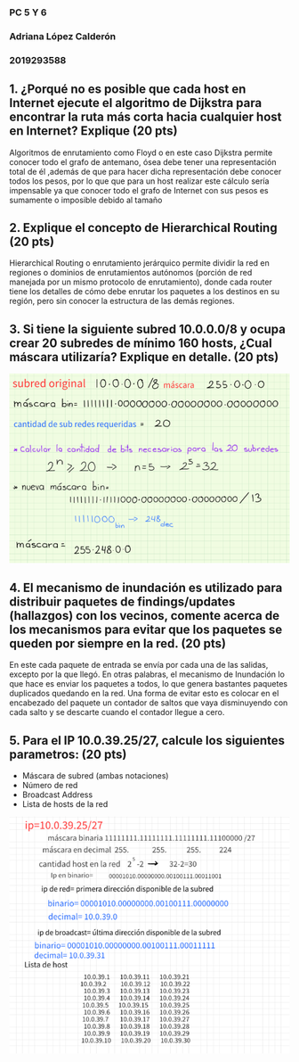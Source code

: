 ### PC 5 Y 6
### Adriana López Calderón 
### 2019293588

## 1. ¿Porqué no es posible que cada host en Internet ejecute el algoritmo de Dijkstra para encontrar la ruta más corta hacia cualquier host en Internet? Explique (20 pts) 

Algoritmos de enrutamiento como Floyd o en este caso  Dijkstra permite conocer todo el grafo de antemano, ósea debe tener una representación total de él ,además de que para hacer dicha representación debe conocer todos los pesos, por lo que que para un host realizar este cálculo sería impensable ya que conocer todo el grafo de Internet  con sus pesos es sumamente o imposible debido al tamaño

## 2. Explique el concepto de Hierarchical Routing (20 pts) 

Hierarchical Routing  o enrutamiento jerárquico permite dividir la red en regiones o dominios de enrutamientos autónomos (porción de red manejada por un mismo protocolo de enrutamiento), donde cada router tiene los detalles de cómo debe enrutar los paquetes a los destinos en su región, pero sin conocer la estructura de las demás regiones.

## 3. Si tiene la siguiente subred 10.0.0.0/8 y ocupa crear 20 subredes de mínimo 160 hosts, ¿Cual máscara utilizaría? Explique en detalle. (20 pts) 
![resp3](https://github.com/AdrianaLopez27/2022-02-IC-7602-Redes/blob/main/resp%20PC5Y6/resp3.png?raw=true)

## 4. El mecanismo de inundación es utilizado para distribuir paquetes de findings/updates (hallazgos) con los vecinos, comente acerca de los mecanismos para evitar que los paquetes se queden por siempre en la red. (20 pts) 

En este cada paquete de entrada se envía por cada una de las salidas, excepto por la que llegó. En otras palabras, el mecanismo de Inundación lo que hace es enviar los paquetes a todos, lo que genera bastantes paquetes duplicados quedando en la red. Una forma de evitar esto es colocar en el encabezado del paquete un contador de saltos que vaya disminuyendo con cada salto y se descarte cuando el contador llegue a cero.


## 5. Para el IP 10.0.39.25/27, calcule los siguientes parametros: (20 pts) 
* Máscara de subred (ambas notaciones) 
* Número de red 
* Broadcast Address 
* Lista de hosts de la red

![resp5](https://github.com/AdrianaLopez27/2022-02-IC-7602-Redes/blob/main/resp%20PC5Y6/resp5.png?raw=true)
